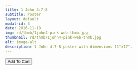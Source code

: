 ```yaml
---
title: 1 John 4:7-8
subtitle: Poster
layout: default
modal-id: 3
date: 2016-11-18
img: rd/thmb/1john4-pink-web-thmb.jpg
thumbnail: rd/thmb/1john4-pink-web-thmb.jpg
alt: image-alt
description: 1 John 4:7-8 poster with dimensions 11"x17".
---
```



<button
    type="button"
    class="snipcart-add-item btn btn-default"
    data-dismiss="modal"
    data-item-id="3"
    data-item-name="1 John 4:7-8"
    data-item-price="20.00"
    data-item-weight="20"
    data-item-url="/"
    data-item-image="/img/rd/sthmb/1john4-pink-web-sthmb.jpg"
    data-item-description="Poster Print">
        Add To Cart
</button>
